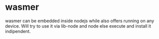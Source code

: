 # wasmer

wasmer can be embedded inside nodejs while also offers running on any device.
Will try to use it via lib-node and node else execute and install it indipendent.